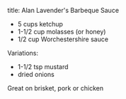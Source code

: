 title: Alan Lavender's Barbeque Sauce

* 5 cups ketchup
* 1-1/2 cup molasses (or honey)
* 1/2 cup Worchestershire sauce

Variations:

* 1-1/2 tsp mustard
* dried onions

Great on brisket, pork or chicken
